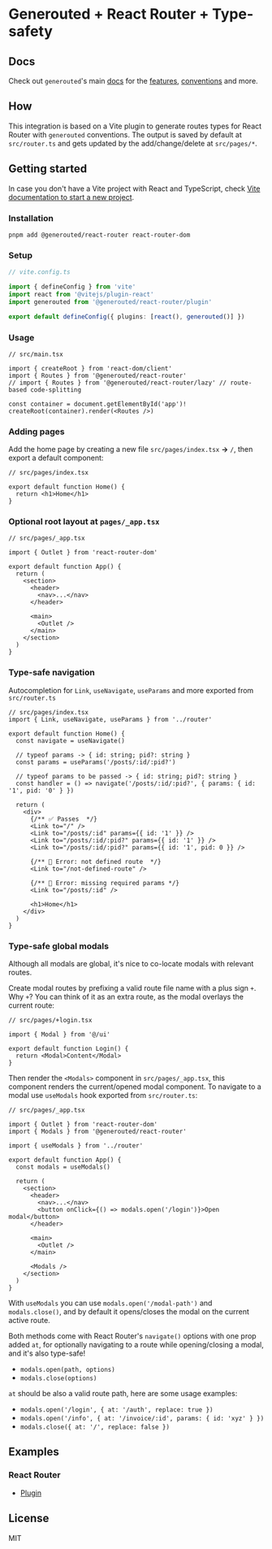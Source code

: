 # Generouted + React Router + Type-safety

## Docs

Check out `generouted`'s main [docs](/) for the [features](/#features), [conventions](/#conventions) and more.

## How

This integration is based on a Vite plugin to generate routes types for React Router with `generouted` conventions. The output is saved by default at `src/router.ts` and gets updated by the add/change/delete at `src/pages/*`.

## Getting started

In case you don't have a Vite project with React and TypeScript, check [Vite documentation to start a new project](https://vitejs.dev/guide/#scaffolding-your-first-vite-project).

### Installation

```shell
pnpm add @generouted/react-router react-router-dom
```

### Setup

```ts
// vite.config.ts

import { defineConfig } from 'vite'
import react from '@vitejs/plugin-react'
import generouted from '@generouted/react-router/plugin'

export default defineConfig({ plugins: [react(), generouted()] })
```

### Usage

```tsx
// src/main.tsx

import { createRoot } from 'react-dom/client'
import { Routes } from '@generouted/react-router'
// import { Routes } from '@generouted/react-router/lazy' // route-based code-splitting

const container = document.getElementById('app')!
createRoot(container).render(<Routes />)
```

### Adding pages

Add the home page by creating a new file `src/pages/index.tsx` **→** `/`, then export a default component:

```tsx
// src/pages/index.tsx

export default function Home() {
  return <h1>Home</h1>
}
```

### Optional root layout at `pages/_app.tsx`

```tsx
// src/pages/_app.tsx

import { Outlet } from 'react-router-dom'

export default function App() {
  return (
    <section>
      <header>
        <nav>...</nav>
      </header>

      <main>
        <Outlet />
      </main>
    </section>
  )
}
```

### Type-safe navigation

Autocompletion for `Link`, `useNavigate`, `useParams` and more exported from `src/router.ts`

```tsx
// src/pages/index.tsx
import { Link, useNavigate, useParams } from '../router'

export default function Home() {
  const navigate = useNavigate()

  // typeof params -> { id: string; pid?: string }
  const params = useParams('/posts/:id/:pid?')

  // typeof params to be passed -> { id: string; pid?: string }
  const handler = () => navigate('/posts/:id/:pid?', { params: { id: '1', pid: '0' } })

  return (
    <div>
      {/** ✅ Passes  */}
      <Link to="/" />
      <Link to="/posts/:id" params={{ id: '1' }} />
      <Link to="/posts/:id/:pid?" params={{ id: '1' }} />
      <Link to="/posts/:id/:pid?" params={{ id: '1', pid: 0 }} />

      {/** 🔴 Error: not defined route  */}
      <Link to="/not-defined-route" />

      {/** 🔴 Error: missing required params */}
      <Link to="/posts/:id" />

      <h1>Home</h1>
    </div>
  )
}
```

### Type-safe global modals

Although all modals are global, it's nice to co-locate modals with relevant routes.

Create modal routes by prefixing a valid route file name with a plus sign `+`. Why `+`? You can think of it as an extra route, as the modal overlays the current route:

```tsx
// src/pages/+login.tsx

import { Modal } from '@/ui'

export default function Login() {
  return <Modal>Content</Modal>
}
```

Then render the `<Modals>` component in `src/pages/_app.tsx`, this component renders the current/opened modal component. To navigate to a modal use `useModals` hook exported from `src/router.ts`:

```tsx
// src/pages/_app.tsx

import { Outlet } from 'react-router-dom'
import { Modals } from '@generouted/react-router'

import { useModals } from '../router'

export default function App() {
  const modals = useModals()

  return (
    <section>
      <header>
        <nav>...</nav>
        <button onClick={() => modals.open('/login')}>Open modal</button>
      </header>

      <main>
        <Outlet />
      </main>

      <Modals />
    </section>
  )
}
```

With `useModals` you can use `modals.open('/modal-path')` and `modals.close()`, and by default it opens/closes the modal on the current active route.

Both methods come with React Router's `navigate()` options with one prop added `at`, for optionally navigating to a route while opening/closing a modal, and it's also type-safe!

- `modals.open(path, options)`
- `modals.close(options)`

`at` should be also a valid route path, here are some usage examples:

- `modals.open('/login', { at: '/auth', replace: true })`
- `modals.open('/info', { at: '/invoice/:id', params: { id: 'xyz' } })`
- `modals.close({ at: '/', replace: false })`

## Examples

### React Router

- [Plugin](/examples/react-router/plugin)

## License

MIT
